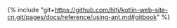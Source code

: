 {% include "git+https://github.com/hltj/kotlin-web-site-cn.git/pages/docs/reference/using-ant.md#gitbook" %}
